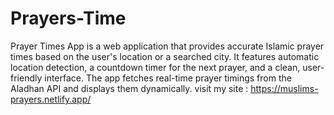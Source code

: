 # Prayers-Time
Prayer Times App is a web application that provides accurate Islamic prayer times based on the user's location or a searched city. It features automatic location detection, a countdown timer for the next prayer, and a clean, user-friendly interface. The app fetches real-time prayer timings from the Aladhan API and displays them dynamically.
visit my site : https://muslims-prayers.netlify.app/
